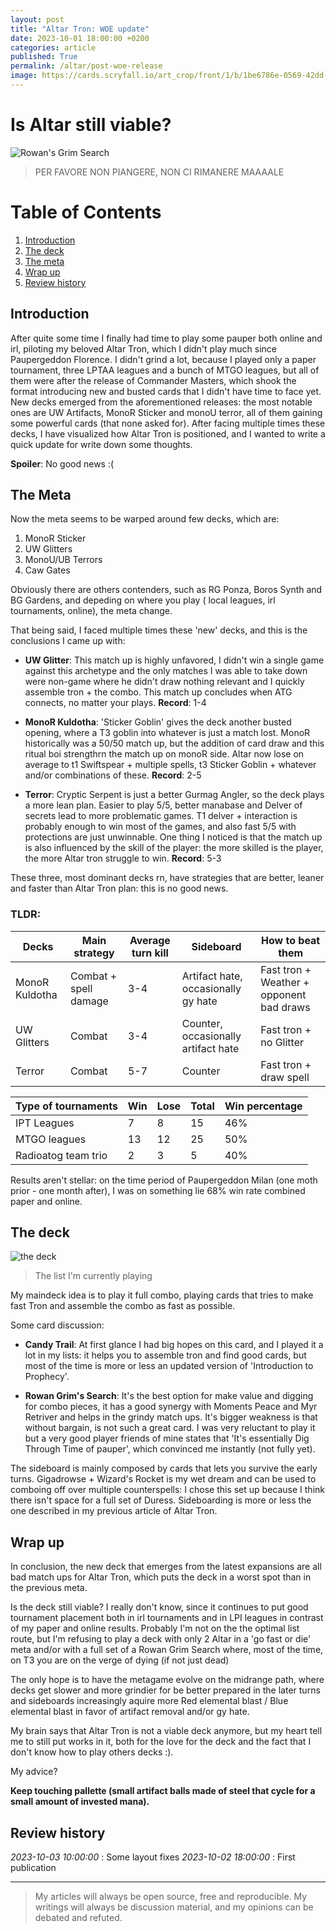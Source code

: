 ```yaml
---
layout: post
title: "Altar Tron: WOE update"
date: 2023-10-01 18:00:00 +0200
categories: article
published: True
permalink: /altar/post-woe-release
image: https://cards.scryfall.io/art_crop/front/1/b/1be6786e-0569-42dd-b03c-82da7b32a14f.jpg?1692937818
---
```


# Is Altar still viable?

![Rowan's Grim Search](https://cards.scryfall.io/art_crop/front/1/b/1be6786e-0569-42dd-b03c-82da7b32a14f.jpg?1692937818)

> PER FAVORE NON PIANGERE, NON CI RIMANERE MAAAALE

# Table of Contents

1. [Introduction](#introduction)
2. [The deck](#the-deck)
3. [The meta](#the-meta)
4. [Wrap up](#wrap-up)
5. [Review history](#review-history)

## Introduction

After quite some time I finally had time to play some pauper both online and irl, piloting my beloved Altar Tron, which
I didn't play much since Paupergeddon Florence.
I didn't grind a lot, because I played only a paper tournament, three LPTAA leagues and a bunch of MTGO leagues, but all
of them were after the release of Commander Masters, which shook the format introducing new and busted cards that I
didn't have time to face yet.
New decks emerged from the aforementioned releases: the most notable ones are UW Artifacts, MonoR Sticker and monoU
terror, all of them gaining some powerful cards (that none asked for).
After facing multiple times these decks, I have visualized how Altar Tron is positioned, and I
wanted to write a quick update for write down some thoughts.

**Spoiler**: No good news :(

## The Meta

Now the meta seems to be warped around few decks, which are:

1. MonoR Sticker
2. UW Glitters
3. MonoU/UB Terrors
4. Caw Gates

Obviously there are others contenders, such as RG Ponza, Boros Synth and BG Gardens, and depeding on where you play (
local leagues, irl tournaments, online), the meta change.

That being said, I faced multiple times these 'new' decks, and this is the conclusions I came up with:

- **UW Glitter**: This match up is highly unfavored, I didn't win a single game against this archetype and the only
  matches I was able to take down were non-game where he didn't draw nothing relevant and I quickly assemble tron + the
  combo. This match up concludes when ATG connects, no matter your plays.
  **Record**: 1-4

- **MonoR Kuldotha**: 'Sticker Goblin' gives the deck another busted opening, where a T3 goblin into whatever is just a
  match lost. MonoR historically was a 50/50 match up, but the addition of card draw and this ritual boi strengthrn the
  match up on monoR side. Altar now lose on average to t1 Swiftspear + multiple spells, t3 Sticker Goblin + whatever and/or
  combinations of these.
  **Record**: 2-5

- **Terror**: Cryptic Serpent is just a better Gurmag Angler, so the deck plays a more lean plan. Easier to play 5/5,
  better manabase and Delver of secrets lead to more problematic games. T1 delver + interaction is probably enough to
  win most of the games, and also fast 5/5 with protections are just unwinnable. One thing I noticed is that the match
  up is also influenced by the skill of the player: the more skilled is the player, the more Altar tron struggle to win.
  **Record**: 5-3

These three, most dominant decks rn, have strategies that are better, leaner and faster than Altar Tron plan: this is no
good news.

### TLDR:

| Decks          | Main strategy         | Average turn kill | Sideboard                           | How to beat them                         | 
|----------------|-----------------------|-------------------|-------------------------------------|------------------------------------------|
| MonoR Kuldotha | Combat + spell damage | 3-4               | Artifact hate, occasionally gy hate | Fast tron + Weather + opponent bad draws |
| UW Glitters    | Combat                | 3-4               | Counter, occasionally artifact hate | Fast tron            + no Glitter        |
| Terror         | Combat                | 5-7               | Counter                             | Fast tron + draw spell                   |

| Type of tournaments | Win | Lose | Total | Win percentage |
|---------------------|-----|------|-------|----------------|
| IPT Leagues         | 7   | 8    | 15    | 46%            |
| MTGO leagues        | 13  | 12   | 25    | 50%            | 
| Radioatog team trio | 2   | 3    | 5     | 40%            | 

Results aren't stellar: on the time period of Paupergeddon Milan (one moth prior - one month after), I was on something
lie 68% win rate combined paper and online.

## The deck

![the deck](./../../../assets/woe_update/the_list.png)

> The list I'm currently playing

My maindeck idea is to play it full combo, playing cards that tries to make fast Tron and assemble the combo as fast as
possible.

Some card discussion:

- **Candy Trail**: At first glance I had big hopes on this card, and I played it a lot in my lists: it helps you to
  assemble tron and find good cards, but most of the time is more or less an updated version of 'Introduction to
  Prophecy'.

- **Rowan Grim's Search**: It's the best option for make value and digging for combo pieces, it has a good synergy with
  Moments Peace and Myr Retriver and helps in the grindy match ups. It's bigger weakness is that without bargain, is not
  such a great card. I was very reluctant to play it but a very good player friends of mine states that 'It's
  essentially Dig Through Time of pauper', which convinced me instantly (not fully yet).

The sideboard is mainly composed by cards that lets you survive the early turns.
Gigadrowse + Wizard's Rocket is my wet dream and can be used to comboing off over multiple counterspells: I chose this
set up because I think there isn't space for a full set of Duress.
Sideboarding is more or less the one described in my previous article of Altar Tron.

## Wrap up

In conclusion, the new deck that emerges from the latest expansions are all bad match ups for Altar Tron, which puts the
deck in a worst spot than in the previous meta.

Is the deck still viable? I really don't know, since it continues to put good tournament placement both in irl
tournaments and in LPI leagues in contrast of my paper and online results.
Probably I'm not on the the optimal list route, but I'm refusing to play a deck with only 2 Altar in a 'go fast or die'
meta and/or with a full set of a Rowan Grim Search where, most of the time, on T3 you are on the verge of dying (if not
just dead)

The only hope is to have the metagame evolve on the midrange path, where decks get slower and more grindier for be
better prepared in the later turns and sideboards increasingly aquire more Red elemental blast / Blue elemental blast in
favor of artifact removal and/or gy hate.

My brain says that Altar Tron is not a viable deck anymore, but my heart tell me to still put works in it, both for the
love for the deck and the fact that I don't know how to play others decks :).

My advice?

**Keep touching pallette (small artifact balls made of steel that cycle for a small amount of invested mana).**

## Review history

_2023-10-03 10:00:00_ : Some layout fixes
_2023-10-02 18:00:00_ : First publication

----
> My articles will always be open source, free and reproducible. My writings will always be discussion material, and my
> opinions can be debated and refuted.